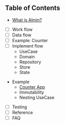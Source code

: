 ## Table of Contents

- [What is Almin?](./docs/README.md)
- [ ] Work flow
- [ ] Data flow
- [ ] Example: Counter
- [ ] Implement flow
    - UseCase
    - Domain
    - Repository
    - Store
    - State
- Example
    - [Counter App](./docs/counter/README.md)
    - Immutability
    - Nesting UseCase
- [ ] Testing
- [ ] Reference
- [ ] FAQ